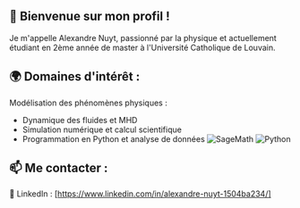 ## 👋 Bienvenue sur mon profil !
Je m'appelle Alexandre Nuyt, passionné par la physique et actuellement étudiant en 2ème année de master à l'Université Catholique de Louvain.
## 🌍 Domaines d'intérêt :
Modélisation des phénomènes physiques : 
- Dynamique des fluides et MHD
- Simulation numérique et calcul scientifique
- Programmation en Python et analyse de données
![SageMath](https://upload.wikimedia.org/wikipedia/commons/thumb/8/8c/Sage_logo.svg/120px-Sage_logo.svg.png)
![Python](https://upload.wikimedia.org/wikipedia/commons/c/c3/Python-logo-notext.svg)

## 📫 Me contacter :
🔗 LinkedIn : [https://www.linkedin.com/in/alexandre-nuyt-1504ba234/]

<!---
Alnuyt/Alnuyt is a ✨ special ✨ repository because its `README.md` (this file) appears on your GitHub profile.
You can click the Preview link to take a look at your changes.
--->
